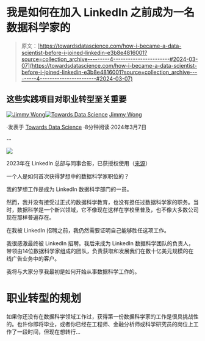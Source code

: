 # 我是如何在加入 LinkedIn 之前成为一名数据科学家的

> 原文：[https://towardsdatascience.com/how-i-became-a-data-scientist-before-i-joined-linkedin-e3b8e4816001?source=collection_archive---------4-----------------------#2024-03-07](https://towardsdatascience.com/how-i-became-a-data-scientist-before-i-joined-linkedin-e3b8e4816001?source=collection_archive---------4-----------------------#2024-03-07)

## 这些实践项目对职业转型至关重要

[](https://medium.com/@aijimmy?source=post_page---byline--e3b8e4816001--------------------------------)[![Jimmy Wong](../Images/cdaccbfe070eaecbff75fe3330effda8.png)](https://medium.com/@aijimmy?source=post_page---byline--e3b8e4816001--------------------------------)[](https://towardsdatascience.com/?source=post_page---byline--e3b8e4816001--------------------------------)[![Towards Data Science](../Images/a6ff2676ffcc0c7aad8aaf1d79379785.png)](https://towardsdatascience.com/?source=post_page---byline--e3b8e4816001--------------------------------) [Jimmy Wong](https://medium.com/@aijimmy?source=post_page---byline--e3b8e4816001--------------------------------)

·发表于 [Towards Data Science](https://towardsdatascience.com/?source=post_page---byline--e3b8e4816001--------------------------------) ·8分钟阅读·2024年3月7日

--

![](../Images/d0041e333ae17efa37d074e8bb2dde62.png)

2023年在 LinkedIn 总部与同事合影，已获授权使用（[来源](https://www.linkedin.com/pulse/my-12-years-linkedin-jimmy-wong/?trackingId=9Wn8B2jnTXKxY9X4VHNiNw%3D%3D)）

一个人是如何首次获得梦想中的数据科学家职位的？

我的梦想工作是成为 LinkedIn 数据科学部门的一员。

然而，我并没有接受过正式的数据科学教育，也没有担任过数据科学家的职务。当时，数据科学是一个新兴领域，它不像现在这样在学校里普及，也不像大多数公司现在那样普遍存在。

在我被 LinkedIn 招聘之前，我仍然需要证明自己能够胜任这项工作。

我很感激最终被 LinkedIn 招聘。我后来成为 LinkedIn 数据科学团队的负责人，带领由14位数据科学家组成的团队，负责获取和发展我们在数十亿美元规模的在线广告业务中的客户。

我将与大家分享我最初是如何开始从事数据科学工作的。

# 职业转型的规划

如果你还没有在数据科学领域工作过，获得第一份数据科学家的工作是很具挑战性的。也许你即将毕业，或者你已经在工程师、金融分析师或科学研究员的岗位上工作了一段时间，但现在想转行…
